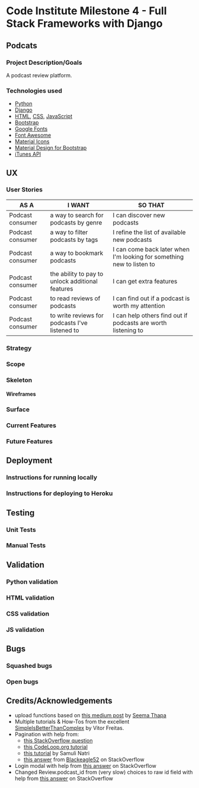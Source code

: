 # Code Institute Milestone 4 - Full Stack Frameworks with Django

## Podcats

### Project Description/Goals
A podcast review platform.

### Technologies used
- [Python](https://www.python.org/)
- [Django](https://www.djangoproject.com/)
- [HTML](https://www.w3schools.com/html/), [CSS](https://www.w3schools.com/Css/), [JavaScript](https://en.wikipedia.org/wiki/JavaScript)
- [Bootstrap](https://getbootstrap.com/)
- [Google Fonts](https://fonts.google.com/)
- [Font Awesome](https://fontawesome.com/)
- [Material Icons](https://material.io/resources/icons/?style=baseline)
- [Material Design for Bootstrap](https://mdbootstrap.com/)
- [iTunes API](https://affiliate.itunes.apple.com/resources/documentation/itunes-store-web-service-search-api/)

 
## UX

### User Stories
| AS A                                              | I WANT                                                 | SO THAT                                 |
| ----------------------------------------------------- | ------------------------------------------------------- | ------------------------------------------ |
| Podcast consumer     | a way to search for podcasts by genre     | I can discover new podcasts |
| Podcast consumer     | a way to filter podcasts by tags     | I refine the list of available  new podcasts |
| Podcast consumer     | a way to bookmark podcasts     | I can come back later when I'm looking for something new to listen to |
| Podcast consumer     | the ability to pay to unlock additional features    | I can get extra features |
| Podcast consumer | to read reviews of podcasts | I can find out if a podcast is worth my attention |
| Podcast consumer | to write reviews for podcasts I've listened to| I can help others find out if podcasts are worth listening to


### Strategy

### Scope

### Skeleton
#### Wireframes

### Surface

### Current Features

### Future Features

## Deployment
### Instructions for running locally

### Instructions for deploying to Heroku

## Testing
### Unit Tests

### Manual Tests

## Validation

### Python validation

### HTML validation

### CSS validation

### JS validation

## Bugs

### Squashed bugs

### Open bugs

## Credits/Acknowledgements
- upload functions based on [this medium post](https://medium.com/@simathapa111/how-to-upload-a-csv-file-in-django-3a0d6295f624) by [Seema Thapa](https://medium.com/@simathapa111)
- Multiple tutorials & How-Tos from the excellent [SimpleIsBetterThanComplex](https://simpleisbetterthancomplex.com/) by Vitor Freitas.
- Pagination with help from:
    - [this StackOverflow question](https://stackoverflow.com/questions/2266554/paginating-the-results-of-a-django-forms-post-request)
    - [this CodeLoop.org tutorial](https://codeloop.org/django-pagination-complete-example/)
    - [this tutorial](https://samulinatri.com/blog/django-pagination-tutorial/) by Samuli Natri
    - [this answer](https://stackoverflow.com/a/30864681) from [Blackeagle52](https://stackoverflow.com/users/2798610/blackeagle52) on StackOverflow
- Login modal with help from [this answer](https://stackoverflow.com/questions/39197723/how-to-move-singup-signin-templates-into-dropdown-menu/39235634#39235634) on StackOverflow
- Changed Review.podcast_id from (very slow) choices to raw id field with help from [this answer](https://stackoverflow.com/questions/980405/raw-id-fields-for-modelforms) on StackOverflow
